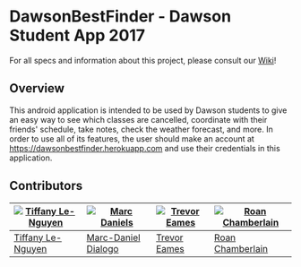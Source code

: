# DawsonBestFinder - Dawson Student App 2017
For all specs and information about this project, please consult our [Wiki](https://github.com/sirMerr/dsa-dabesteam/wiki)!

## Overview
This android application is intended to be used by Dawson students to give an easy way to see which classes are cancelled, coordinate with their friends' schedule, take notes, check the weather forecast, and more. In order to use all of its features, the user should make an account at https://dawsonbestfinder.herokuapp.com and use their credentials in this application.

## Contributors
[![Tiffany Le-Nguyen](https://s.gravatar.com/avatar/5ff6912552de8e7e2770b7c7005e62f2?s=400)](https://github.com/sirMerr) | [![Marc Daniels](https://avatars3.githubusercontent.com/u/26173807?s=400&v=4)](https://github.com/marcdaniels48) | [![Trevor Eames](https://avatars0.githubusercontent.com/u/8592679?s=400&v=4)](https://github.com/gimongi) | [![Roan Chamberlain](https://avatars1.githubusercontent.com/u/14024438?s=400&v=4)](https://github.com/roanwc)
---|---|---|---|
[Tiffany Le-Nguyen](https://github.com/sirMerr) | [Marc-Daniel Dialogo](https://github.com/Marcdaniel48) | [Trevor Eames](https://github.com/gimongi)| [Roan Chamberlain](https://github.com/roanwc)
